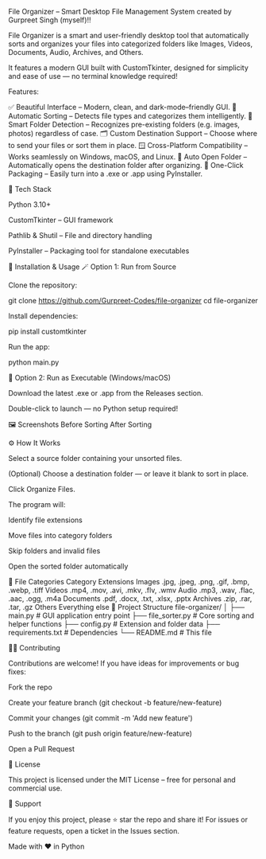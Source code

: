 File Organizer – Smart Desktop File Management System created by Gurpreet Singh (myself)!!

File Organizer is a smart and user-friendly desktop tool that automatically sorts and organizes your files into categorized folders like Images, Videos, Documents, Audio, Archives, and Others.

It features a modern GUI built with CustomTkinter, designed for simplicity and ease of use — no terminal knowledge required!

Features:

✅ Beautiful Interface – Modern, clean, and dark-mode–friendly GUI.
🧠 Automatic Sorting – Detects file types and categorizes them intelligently.
📁 Smart Folder Detection – Recognizes pre-existing folders (e.g. images, photos) regardless of case.
🗂 Custom Destination Support – Choose where to send your files or sort them in place.
🪟 Cross-Platform Compatibility – Works seamlessly on Windows, macOS, and Linux.
📂 Auto Open Folder – Automatically opens the destination folder after organizing.
💾 One-Click Packaging – Easily turn into a .exe or .app using PyInstaller.

🧩 Tech Stack

Python 3.10+

CustomTkinter – GUI framework

Pathlib & Shutil – File and directory handling

PyInstaller – Packaging tool for standalone executables

🚀 Installation & Usage
🪄 Option 1: Run from Source

Clone the repository:

git clone https://github.com/Gurpreet-Codes/file-organizer
cd file-organizer


Install dependencies:

pip install customtkinter


Run the app:

python main.py

💾 Option 2: Run as Executable (Windows/macOS)

Download the latest .exe or .app from the Releases
 section.

Double-click to launch — no Python setup required!

🖼️ Screenshots
Before Sorting	After Sorting

	
⚙️ How It Works

Select a source folder containing your unsorted files.

(Optional) Choose a destination folder — or leave it blank to sort in place.

Click Organize Files.

The program will:

Identify file extensions

Move files into category folders

Skip folders and invalid files

Open the sorted folder automatically

🧠 File Categories
Category	Extensions
Images	.jpg, .jpeg, .png, .gif, .bmp, .webp, .tiff
Videos	.mp4, .mov, .avi, .mkv, .flv, .wmv
Audio	.mp3, .wav, .flac, .aac, .ogg, .m4a
Documents	.pdf, .docx, .txt, .xlsx, .pptx
Archives	.zip, .rar, .tar, .gz
Others	Everything else
🧱 Project Structure
file-organizer/
│
├── main.py              # GUI application entry point
├── file_sorter.py           # Core sorting and helper functions
├── config.py            # Extension and folder data
├── requirements.txt     # Dependencies
└── README.md            # This file

👨‍💻 Contributing

Contributions are welcome!
If you have ideas for improvements or bug fixes:

Fork the repo

Create your feature branch (git checkout -b feature/new-feature)

Commit your changes (git commit -m 'Add new feature')

Push to the branch (git push origin feature/new-feature)

Open a Pull Request

🪪 License

This project is licensed under the MIT License – free for personal and commercial use.

💬 Support

If you enjoy this project, please ⭐ star the repo and share it!
For issues or feature requests, open a ticket in the Issues section.

Made with ❤️ in Python